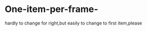 One-item-per-frame-
===================

hardly to change for right,but easily to change to first item,please
